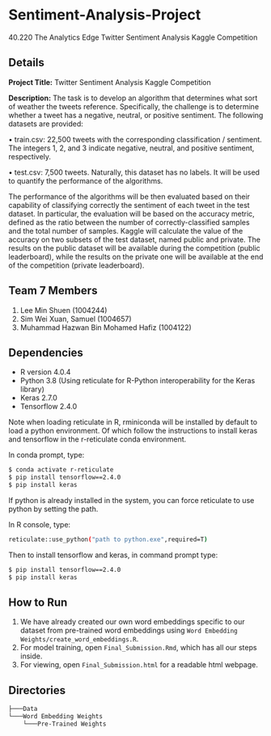 # Sentiment-Analysis-Project
40.220 The Analytics Edge Twitter Sentiment Analysis Kaggle Competition 

## Details
**Project Title:** Twitter Sentiment Analysis Kaggle Competition

**Description:** The task is to develop an algorithm that determines what sort of weather the tweets reference. Specifically, the challenge is to determine whether a tweet has a negative, neutral, or positive sentiment. The following datasets are provided:

• train.csv: 22,500 tweets with the corresponding classification / sentiment. The integers 1, 2, and 3 indicate negative, neutral, and positive sentiment, respectively.

• test.csv: 7,500 tweets. Naturally, this dataset has no labels. It will be used to quantify the performance of the algorithms.

The performance of the algorithms will be then evaluated based on their capability of classifying correctly the sentiment of each tweet in the test dataset. In particular, the evaluation will be based on the accuracy metric, defined as the ratio between the number of correctly-classified samples and the total number of samples. Kaggle will calculate the value of the accuracy on two subsets of the test dataset, named public and private. The results on the public dataset will be available during the competition (public leaderboard), while the results on the private one will be available at the end of the competition (private leaderboard).

## Team 7 Members
1. Lee Min Shuen (1004244)
2. Sim Wei Xuan, Samuel (1004657)
3. Muhammad Hazwan Bin Mohamed Hafiz (1004122)

## Dependencies
- R version 4.0.4
- Python 3.8 (Using reticulate for R-Python interoperability for the Keras library)
- Keras 2.7.0
- Tensorflow 2.4.0

Note when loading reticulate in R, rminiconda will be installed by default to load a python environment. Of which follow the instructions to install keras and tensorflow in the r-reticulate conda environment. 

In conda prompt, type:
```bash
$ conda activate r-reticulate
$ pip install tensorflow==2.4.0
$ pip install keras
```

If python is already installed in the system, you can force reticulate to use python by setting the path.

In R console, type:
```bash
reticulate::use_python("path to python.exe",required=T)
```

Then to install tensorflow and keras, in command prompt type:
```bash
$ pip install tensorflow==2.4.0
$ pip install keras
```
## How to Run
1. We have already created our own word embeddings specific to our dataset from pre-trained word embeddings using ```Word Embedding Weights/create_word_embeddings.R```.
2. For model training, open ```Final_Submission.Rmd```, which has all our steps inside.
3. For viewing, open ```Final_Submission.html``` for a readable html webpage.

## Directories
```bash
├───Data
└───Word Embedding Weights
    └───Pre-Trained Weights
```
